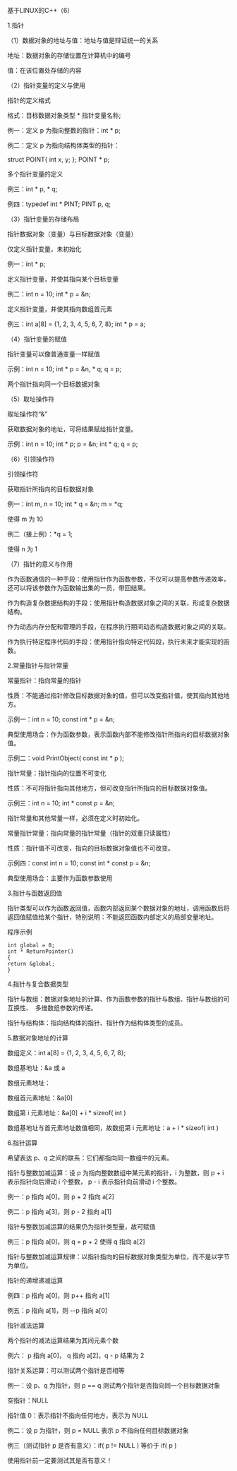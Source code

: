 基于LINUX的C++（6）

1.指针

（1）数据对象的地址与值：地址与值是辩证统一的关系

地址：数据对象的存储位置在计算机中的编号

值：在该位置处存储的内容

（2）指针变量的定义与使用

指针的定义格式

格式：目标数据对象类型 * 指针变量名称;

例一：定义 p 为指向整数的指针：int * p;

例二：定义 p 为指向结构体类型的指针：

struct POINT{ int x, y; };  POINT * p;

多个指针变量的定义

例三：int * p, * q;

例四：typedef int * PINT;  PINT p, q;

（3）指针变量的存储布局

指针数据对象（变量）与目标数据对象（变量）

仅定义指针变量，未初始化

例一：int * p;

定义指针变量，并使其指向某个目标变量

例二：int n = 10;  int * p = &n;

定义指针变量，并使其指向数组首元素

例三：int a[8] = {1, 2, 3, 4, 5, 6, 7, 8};  int * p = a;

（4）指针变量的赋值

指针变量可以像普通变量一样赋值

示例：int n = 10;  int * p = &n, * q;  q = p;

两个指针指向同一个目标数据对象

（5）取址操作符

取址操作符“&”

获取数据对象的地址，可将结果赋给指针变量。

示例：int n = 10;  int * p;  p = &n;  int * q;  q = p;

（6）引领操作符

引领操作符

获取指针所指向的目标数据对象

例一：int m, n = 10;  int * q = &n;  m = *q;

使得 m 为 10

例二（接上例）：*q = 1;

使得 n 为 1

（7）指针的意义与作用

作为函数通信的一种手段：使用指针作为函数参数，不仅可以提高参数传递效率，还可以将该参数作为函数输出集的一员，带回结果。

作为构造复杂数据结构的手段：使用指针构造数据对象之间的关联，形成复杂数据结构。

作为动态内存分配和管理的手段，在程序执行期间动态构造数据对象之间的关联。

作为执行特定程序代码的手段：使用指针指向特定代码段，执行未来才能实现的函数。

2.常量指针与指针常量

常量指针：指向常量的指针

性质：不能通过指针修改目标数据对象的值，但可以改变指针值，使其指向其他地方。

示例一：int n = 10;  const int * p = &n;

典型使用场合：作为函数参数，表示函数内部不能修改指针所指向的目标数据对象值。

示例二：void PrintObject( const int * p );

指针常量：指针指向的位置不可变化

性质：不可将指针指向其他地方，但可改变指针所指向的目标数据对象值。

示例三：int n = 10;  int * const p = &n;

指针常量和其他常量一样，必须在定义时初始化。

常量指针常量：指向常量的指针常量（指针的双重只读属性）

性质：指针值不可改变，指向的目标数据对象值也不可改变。

示例四：const int n = 10;  const int * const p = &n;

典型使用场合：主要作为函数参数使用

3.指针与函数返回值

指针类型可以作为函数返回值，函数内部返回某个数据对象的地址，调用函数后将返回值赋值给某个指针，特别说明：不能返回函数内部定义的局部变量地址。

程序示例

    int global = 0;
    int * ReturnPointer()
    {
    return &global;
    }
4.指针与复合数据类型

指针与数组：数据对象地址的计算、作为函数参数的指针与数组、指针与数组的可互换性、　多维数组参数的传递。

指针与结构体：指向结构体的指针、指针作为结构体类型的成员。

5.数据对象地址的计算

数组定义：int a[8] = {1, 2, 3, 4, 5, 6, 7, 8};

数组基地址：&a 或 a

数组元素地址：

数组首元素地址：&a[0]

数组第 i 元素地址：&a[0] + i * sizeof( int )

数组基地址与首元素地址数值相同，故数组第 i 元素地址：a + i * sizeof( int )

6.指针运算

希望表达 p、q 之间的联系：它们都指向同一数组中的元素。

指针与整数加减运算：设 p 为指向整数数组中某元素的指针，i 为整数，则 p + i 表示指针向后滑动 i 个整数， p - i 表示指针向前滑动 i 个整数。

例一：p 指向 a[0]，则 p + 2 指向 a[2]

例二：p 指向 a[3]，则 p - 2 指向 a[1]

指针与整数加减运算的结果仍为指针类型量，故可赋值

例三：p 指向 a[0]，则 q = p + 2 使得 q 指向 a[2]

指针与整数加减运算规律：以指针指向的目标数据对象类型为单位，而不是以字节为单位。

指针的递增递减运算

例四：p 指向 a[0]，则 p++ 指向 a[1]

例五：p 指向 a[1]，则 --p 指向 a[0]

指针减法运算

两个指针的减法运算结果为其间元素个数

例六： p 指向 a[0]， q 指向 a[2]，q - p 结果为 2

指针关系运算：可以测试两个指针是否相等

例一：设 p、q 为指针，则 p == q 测试两个指针是否指向同一个目标数据对象

空指针：NULL

指针值 0：表示指针不指向任何地方，表示为 NULL

例二：设 p 为指针，则  p = NULL 表示 p 不指向任何目标数据对象

例三（测试指针 p 是否有意义）：if( p != NULL )  等价于 if( p )

使用指针前一定要测试其是否有意义！









